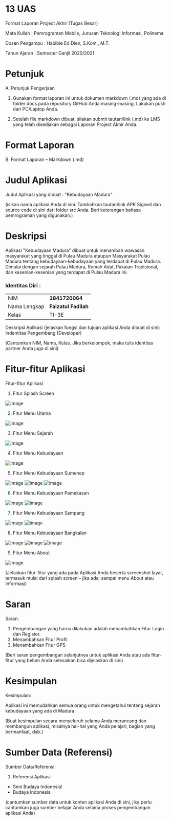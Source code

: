# 13 UAS

Format Laporan Project Akhir (Tugas Besar)

Mata Kuliah : Pemrograman Mobile, Jurusan Teknologi Informasi, Polinema

Dosen Pengampu : Habibie Ed Dien, S.Kom., M.T.

Tahun Ajaran : Semester Ganjil 2020/2021

# Petunjuk
A. Petunjuk Pengerjaan
1. Gunakan format laporan ini untuk dokumen markdown (.md) yang ada di folder docs
pada repository GitHub Anda masing-masing. Lakukan push dari PC/Laptop Anda.

2. Setelah file markdown dibuat, silakan submit tautan/link (.md) ke LMS yang telah
disediakan sebagai Laporan Project Akhir Anda.

# Format Laporan
B. Format Laporan – Markdown (.md)

# Judul Aplikasi
Judul Aplikasi yang dibuat : "Kebudayaan Madura"

(isikan nama aplikasi Anda di sini. Tambahkan tautan/link APK Signed dan source code di sini dari folder src Anda. Beri keterangan bahasa pemrograman yang digunakan.)

# Deskripsi
Aplikasi "Kebudayaan Madura" dibuat untuk menambah wawasan masyarakat yang tinggal di Pulau Madura ataupun Masyarakat Pulau Madura tentang kebudayaan-kebudayaan yang terdapat di Pulau Madura. Dimulai dengan sejarah Pulau Madura, Rumah Adat, Pakaian Tradisional, dan kesenian-kesenian yang terdapat di Pulau Madura ini.

### Identitas Diri :

|  |  |
|--|--|
| NIM | **1841720064** |
| Nama Lengkap | **Faizatul Fadilah** |
| Kelas | TI-3E |

Deskripsi Aplikasi (jelaskan fungsi dan tujuan aplikasi Anda dibuat di sini)
Indentitas Pengembang (Developer)

(Cantumkan NIM, Nama, Kelas. Jika berkelompok, maka tulis identitas partner Anda juga di sini)

# Fitur-fitur Aplikasi
Fitur-fitur Aplikasi

1. Fitur Splash Screen

![image](img/splash.png)

2. Fitur Menu Utama

![image](img/utama.png)

3. Fitur Menu Sejarah

![image](img/sejarah.png)

4. Fitur Menu Kebudayaan

![image](img/kebudayaan.png)

5. Fitur Menu Kebudayaan Sumenep

![image](img/sumenep1.png)
![image](img/sumenep2.png)
![image](img/sumenep3.png)

6. Fitur Menu Kebudayaan Pamekasan

![image](img/pamekasan.png)
![image](img/pamekasan1.png)

7. Fitur Menu Kebudayaan Sampang

![image](img/sampang.png)
![image](img/sampang1.png)

8. Fitur Menu Kebudayaan Bangkalan

![image](img/bangkalan.png)
![image](img/bangkalan1.png)
![image](img/bangkalan2.png)

9. Fitur Menu About

![image](img/about.png)


(Jelaskan fitur-fitur yang ada pada Aplikasi Anda beserta screenshot layar, termasuk mulai dari splash screen – jika ada; sampai menu About atau Informasi)

# Saran
Saran:

1. Pengembangan yang harus dilakukan adalah menambahkan Fitur Login dan Register.
2. Menambahkan Fitur Profil
3. Menambahkan Fitur GPS

(Beri saran pengembangan selanjutnya untuk aplikasi Anda atau ada fitur-fitur yang belum Anda selesaikan bisa dijelaskan di sini)

# Kesimpulan
Kesimpulan:

Aplikasi ini memudahkan semua orang untuk mengetahui tentang sejarah kebudayaan yang ada di Madura.

(Buat kesimpulan secara menyeluruh selama Anda merancang dan membangun aplikasi,
misalnya hal-hal yang Anda pelajari, bagian yang bermanfaat, dsb.)

# Sumber Data (Referensi)
Sumber Data/Referensi:

1. Referensi Aplikasi
- Seni Budaya Indonesia!
- Budaya Indonesia

(cantumkan sumber data untuk konten aplikasi Anda di sini, jika perlu cantumkan juga
sumber belajar Anda selama proses pengembangan aplikasi Anda)
